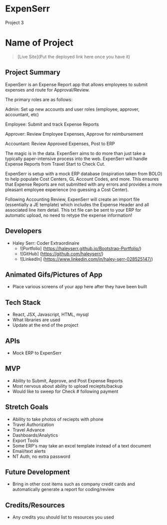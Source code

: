 # ExpenSerr
Project 3

# Name of Project

> [Live Site](Put the deployed link here once you have it)

## Project Summary

ExpenSerr is an Expense Report app that allows employees to submit expenses and route for Approval/Review. 

The primary roles are as follows:

Admin: Set up new accounts and user roles (employee, approver, accountant, etc)

Employee: Submit and track Expense Reports

Approver: Review Employee Expenses, Approve for reimbursement

Accountant: Review Approved Expenses, Post to ERP 

The magic is in the data. ExpenSerr aims to do more than just take a typically paper-intensive process into the web. ExpenSerr will handle Expense Reports from Travel Start to Check Cut.

ExpenSerr is setup with a mock ERP database (inspiration taken from BOLO) to help populate Cost Centers, GL Account Codes, and more. This ensures that Expense Reports are not submitted with any errors and provides a more pleasant employee experience (no guessing a Cost Center).

Following Accounting Review, ExpenSerr will create an import file (essentially a JE template) which includes the Expense Header and all associated line item detail. This txt file can be sent to your ERP for automatic upload, no need to retype the expense information!

## Developers

- Haley Serr: Coder Extraordinaire
  - ![Portfolio] (https://haleyserr.github.io/Bootstrap-Portfolio/)
  - ![GitHub] (https://github.com/haleyserr/)
  - ![LinkedIn] (https://www.linkedin.com/in/haley-serr-028525147/)
  

## Animated Gifs/Pictures of App

- Place various screens of your app here after they have been built

## Tech Stack

- React, JSX, Javascript, HTML, mysql
- What libraries are used
- Update at the end of the project

## APIs

- Mock ERP to ExpenSerr

## MVP

- Ability to Submit, Approve, and Post Expense Reports
- Most nervous about ability to upload reciepts/backup
- Would like to sweep for Check # following payment

## Stretch Goals

- Ability to take photos of reciepts with phone
- Travel Authorization
- Travel Advance
- Dashboards/Analytics
- Export Tools
- Some ERP's may take an excel template instead of a text document
- Email/text alerts
- NT Auth, no extra password

## Future Development

- Bring in other cost items such as company credit cards and automatically generate a report for coding/review

## Credits/Resources

- Any credits you should list to resources you used

